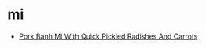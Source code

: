 # mi

 * [Pork Banh Mi With Quick Pickled Radishes And Carrots](index/p/pork-banh-mi-with-quick-pickled-radishes-and-carrots-56389622.json)
